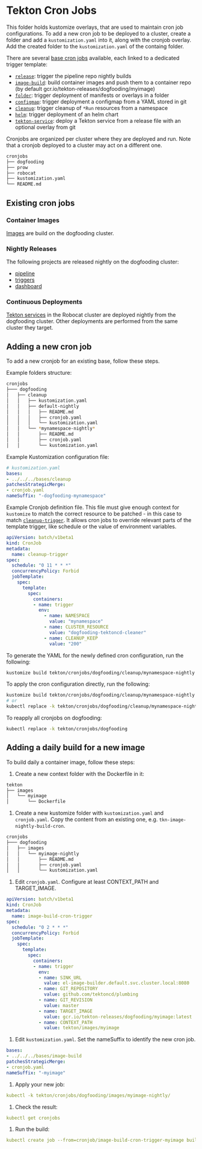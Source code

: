 # Tekton Cron Jobs

This folder holds kustomize overlays, that are used to maintain cron job
configurations. To add a new cron job to be deployed to a cluster,
create a folder and add a `kustomization.yaml` into it, along with the
cronjob overlay. Add the created folder to the `kustomization.yaml` of
the containg folder.

There are several [base cron jobs](bases/) available, each linked to a
dedicated trigger template:

* [`release`](../resources/nightly-releases): trigger the pipeline repo
  nightly builds
* [`image-build`](../resources/images/image-build-trigger.yaml): build
  container images and push them to a container repo (by default
  gcr.io/tekton-releases/dogfooding/myimage)
* [`folder`](../resources/cd/folder-template.yaml): trigger deployment
  of manifests or overlays in a folder
* [`configmap`](../resources/cd/configmap-template.yaml): trigger
  deployment a configmap from a YAML stored in git
* [`cleanup`](../resources/cd/cleanup-template.yaml): trigger cleanup
  of `*Run` resources from a namespace
* [`helm`](../resources/cd/helm-template.yaml): trigger deployment of
  an helm chart
* [`tekton-service`](../resources/cd/tekton-template.yaml): deploy a
  Tekton service from a release file with an optional overlay from git

Cronjobs are organized per cluster where they are deployed and run.
Note that a cronjob deployed to a cluster may act on a different one.

```bash
cronjobs
├── dogfooding
├── prow
├── robocat
├── kustomization.yaml
└── README.md
```

## Existing cron jobs

### Container Images

[Images](dogfooding/images) are build on the dogfooding cluster.

### Nightly Releases

The following projects are released nightly on the dogfooding cluster:

* [pipeline](dogfooding/releases/pipeline-nightly/README.md)
* [triggers](dogfooding/releases/triggers-nightly/README.md)
* [dashboard](dogfooding/releases/dashboard-nightly/README.md)

### Continuous Deployments

[Tekton services](dogfooding/tekton) in the Robocat cluster are deployed
nightly from the dogfooding cluster. Other deployments are performed from
the same cluster they target.

## Adding a new cron job

To add a new cronjob for an existing base, follow these steps.

Example folders structure:

```bash
cronjobs
├─── dogfooding
│   ├── cleanup
│   │   ├── kustomization.yaml
│   │   ├── default-nightly
│   │   │   ├── README.md
│   │   │   ├── cronjob.yaml
│   │   │   └── kustomization.yaml
│   │   └── *mynamespace-nightly*
│   │       ├── README.md
│   │       ├── cronjob.yaml
│   │       └── kustomization.yaml
```

Example Kustomization configuration file:

```yaml
# kustomization.yaml
bases:
- ../../../bases/cleanup
patchesStrategicMerge:
- cronjob.yaml
nameSuffix: "-dogfooding-mynamespace"
```

Example Cronjob definition file. This file must give enough context for
`kustomize` to match the correct resource to be patched - in this case to match
[`cleanup-trigger`](bases/cleanup/trigger-resource-cd.yaml).
It allows cron jobs to override relevant parts of the template trigger, like
schedule or the value of environment variables.

```yaml
apiVersion: batch/v1beta1
kind: CronJob
metadata:
  name: cleanup-trigger
spec:
  schedule: "0 11 * * *"
  concurrencyPolicy: Forbid
  jobTemplate:
    spec:
      template:
        spec:
          containers:
          - name: trigger
            env:
              - name: NAMESPACE
                value: "mynamespace"
              - name: CLUSTER_RESOURCE
                value: "dogfooding-tektoncd-cleaner"
              - name: CLEANUP_KEEP
                value: "200"
```

To generate the YAML for the newly defined cron configuration, run the following:

```bash
kustomize build tekton/cronjobs/dogfooding/cleanup/mynamespace-nightly
```

To apply the cron configuration directly, run the following:

```bash
kustomize build tekton/cronjobs/dogfooding/cleanup/mynamespace-nightly | kubectl apply -f -
# or
kubectl replace -k tekton/cronjobs/dogfooding/cleanup/mynamespace-nightly/
```

To reapply all cronjobs on dogfooding:

```bash
kubectl replace -k tekton/cronjobs/dogfooding
```

## Adding a daily build for a new image

To build daily a container image, follow these steps:

1. Create a new context folder with the Dockerfile in it:

```bash
tekton
├── images
│   └── myimage
│       └── Dockerfile
```

1. Create a new kustomize folder with `kustomization.yaml` and `cronjob.yaml`.
   Copy the content from an existing one, e.g. `tkn-image-nightly-build-cron`.

```bash
cronjobs
├─── dogfooding
│   ├── images
│   │   └── myimage-nightly
│   │       ├── README.md
│   │       ├── cronjob.yaml
│   │       └── kustomization.yaml
```

1. Edit `cronjob.yaml`. Configure at least CONTEXT_PATH and TARGET_IMAGE.

```yaml
apiVersion: batch/v1beta1
kind: CronJob
metadata:
  name: image-build-cron-trigger
spec:
  schedule: "0 2 * * *"
  concurrencyPolicy: Forbid
  jobTemplate:
    spec:
      template:
        spec:
          containers:
          - name: trigger
            env:
            - name: SINK_URL
              value: el-image-builder.default.svc.cluster.local:8080
            - name: GIT_REPOSITORY
              value: github.com/tektoncd/plumbing
            - name: GIT_REVISION
              value: master
            - name: TARGET_IMAGE
              value: gcr.io/tekton-releases/dogfooding/myimage:latest
            - name: CONTEXT_PATH
              value: tekton/images/myimage
```

1. Edit `kustomization.yaml`. Set the nameSuffix to identify the new cron job.

```yaml
bases:
- ../../../bases/image-build
patchesStrategicMerge:
- cronjob.yaml
nameSuffix: "-myimage"
```

1. Apply your new job:

```yaml
kubectl -k tekton/cronjobs/dogfooding/images/myimage-nightly/
```

1. Check the result:

```yaml
kubectl get cronjobs
```

1. Run the build:

```yaml
kubectl create job --from=cronjob/image-build-cron-trigger-myimage build-myimage-$(date +"%Y%m%d-%H%M")
```
